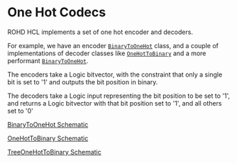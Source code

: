# One Hot Codecs

ROHD HCL implements a set of one hot encoder and decoders.

For example, we have an encoder [`BinaryToOneHot`](https://desmonddak.github.io/rohd-hcl/rohd_hcl/BinaryToOneHot-class.html) class, and a couple of implementations of decoder classes like [`OneHotToBinary`](https://desmonddak.github.io/rohd-hcl/rohd_hcl/OneHotToBinary-class.html) and a more performant [`BinaryToOneHot`](https://desmonddak.github.io/rohd-hcl/rohd_hcl/TreeOneHotToBinary-class.html).

The encoders take a Logic bitvector, with the constraint that only a single bit is set to '1' and outputs the bit position in binary.

The decoders take a Logic input representing the bit position to be set to '1', and returns a Logic bitvector with that bit position set to '1', and all others set to '0'

[BinaryToOneHot Schematic](https://desmonddak.github.io/rohd-hcl/BinaryToOneHot.html)

[OneHotToBinary Schematic](https://desmonddak.github.io/rohd-hcl/OneHotToBinary.html)

[TreeOneHotToBinary Schematic](https://desmonddak.github.io/rohd-hcl/TreeOneHotToBinary.html)
